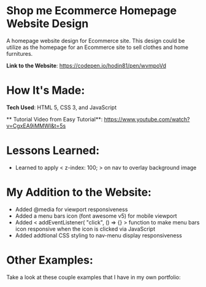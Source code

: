 # Shop me Ecommerce Homepage Website Design

A homepage website design for Ecommerce site. This design could be utilize as the homepage for an Ecommerce site to sell clothes and home furnitures. 

**Link to the Website**: https://codepen.io/hodin81/pen/wvmpoVd

# How It's Made: 

**Tech Used**: HTML 5, CSS 3, and JavaScript

** Tutorial Video from Easy Tutorial**: https://www.youtube.com/watch?v=CgxEA9iMMWI&t=5s

# Lessons Learned:

- Learned to apply < z-index: 100; > on nav to overlay background image

# My Addition to the Website:

- Added @media for viewport responsiveness
- Added a menu bars icon (font awesome v5) for mobile viewport
- Added < addEventListener( "click", () => {} > function to make menu bars icon responsive when the icon is clicked via JavaScript
- Added addtional CSS styling to nav-menu display responsiveness

# Other Examples: 

Take a look at these couple examples that I have in my own portfolio:
